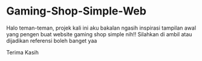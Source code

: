 # Gaming-Shop-Simple-Web
Halo teman-teman, projek kali ini aku bakalan ngasih inspirasi tampilan awal yang pengen buat website gaming shop simple nih!!
Silahkan di ambil atau dijadikan referensi boleh banget yaa

Terima Kasih
